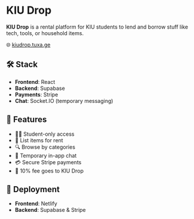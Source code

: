 # KIU Drop

**KIU Drop** is a rental platform for KIU students to lend and borrow stuff like tech, tools, or household items.

🌐 [kiudrop.tuxa.ge](https://kiudrop.tuxa.ge)

## 🛠 Stack

- **Frontend**: React  
- **Backend**: Supabase  
- **Payments**: Stripe  
- **Chat**: Socket.IO (temporary messaging)

## 🔑 Features

- 🧑‍🎓 Student-only access  
- 🧳 List items for rent  
- 🔍 Browse by categories  
- 💬 Temporary in-app chat  
- 💳 Secure Stripe payments  
- 💸 10% fee goes to KIU Drop

## 🚀 Deployment

- **Frontend**: Netlify  
- **Backend**: Supabase & Stripe
